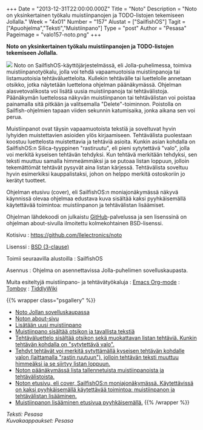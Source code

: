 +++
Date = "2013-12-31T22:00:00.000Z"
Title = "Noto"
Description = "Noto on yksinkertainen työkalu muistiinpanojen ja TODO-listojen tekemiseen Jollalla."
Week = "4x01"
Number = "157"
Alustat = ["SailfishOS"]
Tagit = ["Apuohjelma","Teksti","Muistiinpano"]
Type = "post"
Author = "Pesasa"
Pageimage = "valo157-noto.png"
+++


**Noto on yksinkertainen työkalu muistiinpanojen ja TODO-listojen
tekemiseen Jollalla.**

![ ](/images/valo157-noto.png "fig:valo157-noto.png") Noto on
SailfishOS-käyttöjärjestelmässä, eli Jolla-puhelimessa, toimiva
muistiinpanotyökalu, jolla voi tehdä vapaamuotoisia muistiinpanoja tai
listamuotoisia tehtäväluetteloita. Kullekin tehtävälle tai luettelolle
annetaan otsikko, jotka näytetään luettelona ohjelman päänäkymässä.
Ohjelman alasvetovalikosta voi lisätä uusia muistiinpanoja tai
tehtävälistoja. Päänäkymän luettelossa näkyvän muistiinpanon tai
tehtävälistan voi poistaa painamalla sitä pitkään ja valitsemalla
"Delete"-toiminnon. Poistolla on Sailfish-ohjelmien tapaan viiden
sekunnin katumisaika, jonka aikana sen voi perua.

Muistiinpanot ovat täysin vapaamuotoista tekstiä ja soveltuvat hyvin
lyhyiden muistettavien asioiden ylös kirjaamiseen. Tehtävälista
puolestaan koostuu luettelosta muistettavia ja tehtäviä asioita. Kunkin
asian kohdalla on SailfishOS:n Silica-tyyppinen "rastiruutu", eli pieni
sytytettävä "valo", jolla voi merkitä kyseisen tehtävän tehdyksi. Kun
tehtävä merkitään tehdyksi, sen teksti muuttuu samalla himmeämmäksi ja
se putoaa listan loppuun, jolloin tekemättömät tehtävät pysyvät aina
listan kärjessä. Tehtävälista soveltuu hyvin esimerkiksi kauppalistaksi,
johon on helppo merkitä ostoskoriin jo kerätyt tuotteet.

Ohjelman etusivu (cover), eli SailfishOS:n moniajonäkymässä näkyvä
käynnissä olevaa ohjelmaa edustava kuva sisältää kaksi pyyhkäisemällä
käytettävää toimintoa: muistiinpanon ja tehtävälistan lisäämiset.

Ohjelman lähdekoodi on julkaistu [GitHub](GitHub)-palvelussa
ja sen lisenssinä on ohjelman about-sivulla ilmoitettu kolmekohtainen
BSD-lisenssi.

Kotisivu
:   <https://github.com/llelectronics/noto>

Lisenssi
:   [BSD (3-clause)](http://opensource.org/licenses/BSD-3-Clause)

Toimii seuraavilla alustoilla
:   SailfishOS

Asennus
:   Ohjelma on asennettavissa Jolla-puhelimen sovelluskaupasta.

Muita esiteltyjä muistiinpano- ja tehtävätyökaluja
:   [Emacs Org-mode](Emacs_Org-mode)
:   [Tomboy](Tomboy)
:   [TiddlyWiki](TiddlyWiki)

{{% wrapper class="psgallery" %}}
-   [Noto Jollan sovelluskaupassa](/images/noto-1.png)
-   [Noton about-sivu](/images/noto-2.png)
-   [Lisätään uusi muistiinpano](/images/noto-3.png)
-   [Muistiinpano sisältää otsikon ja tavallista
    tekstiä](/images/noto-4.png)
-   [Tehtäväluettelo sisältää otsikon sekä muokattavan listan tehtäviä.
    Kunkin tehtävän kohdalla on "sytytettävä valo".](/images/noto-5.png)
-   [Tehdyt tehtävät voi merkitä sytyttämällä kyseisen tehtävän kohdalle
    valon (laittamalla "rastin ruutuun"), jolloin tehtävän teksti
    muuttuu himmeäksi ja se siirtyy listan loppuun.](/images/noto-6.png)
-   [Noton päänäkymässä lista tallennetuista muistiinpanoista ja
    tehtävälistoista.](/images/noto-7.png)
-   [Noton etusivu, eli cover, SailfishOS:n moniajonäkymässä.
    Käytettävissä on kaksi pyyhkäisemällä käytettävää toimintoa:
    muistiinpanon ja tehtävälistan lisääminen.](/images/noto-8.png)
-   [Muistiinpanon lisääminen etusivua
    pyyhkäisemällä.](/images/noto-9.png)
{{% /wrapper %}}

*Teksti: Pesasa* <br />
*Kuvakaappaukset: Pesasa*


